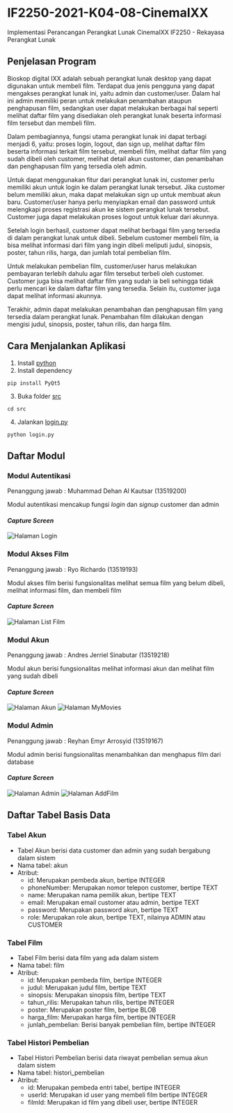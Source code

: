 # IF2250-2021-K04-08-CinemaIXX

Implementasi Perancangan Perangkat Lunak CinemaIXX
IF2250 - Rekayasa Perangkat Lunak

## Penjelasan Program
Bioskop digital IXX adalah sebuah perangkat lunak desktop yang dapat digunakan  untuk membeli film. Terdapat dua jenis pengguna yang dapat mengakses perangkat lunak ini, yaitu admin dan customer/user. Dalam hal ini admin memiliki peran untuk melakukan penambahan ataupun penghapusan film, sedangkan user dapat melakukan berbagai hal seperti melihat daftar film yang disediakan oleh perangkat lunak beserta informasi film tersebut dan membeli film.

Dalam pembagiannya, fungsi utama perangkat lunak ini dapat terbagi menjadi 6, yaitu: proses login, logout, dan sign up, melihat daftar film beserta informasi terkait film tersebut, membeli film, melihat daftar film yang sudah dibeli oleh customer, melihat detail akun customer, dan penambahan dan penghapusan film yang tersedia oleh admin.

Untuk dapat menggunakan fitur dari perangkat lunak ini, customer perlu memiliki akun untuk login ke dalam perangkat lunak tersebut. Jika customer belum memiliki akun, maka dapat melakukan sign up untuk membuat akun baru. Customer/user hanya perlu menyiapkan email dan password untuk melengkapi proses registrasi akun ke sistem perangkat lunak tersebut. Customer juga dapat melakukan proses logout untuk keluar dari akunnya.

Setelah login berhasil, customer dapat melihat berbagai film yang tersedia di dalam perangkat lunak untuk dibeli. Sebelum customer membeli film, ia bisa melihat informasi dari film yang ingin dibeli meliputi judul, sinopsis, poster, tahun rilis, harga, dan jumlah total pembelian film.

Untuk melakukan pembelian film, customer/user harus melakukan pembayaran terlebih dahulu agar film tersebut terbeli oleh customer. Customer juga bisa melihat daftar film yang sudah ia beli sehingga tidak perlu mencari ke dalam daftar film yang tersedia. Selain itu, customer juga dapat melihat informasi akunnya.

Terakhir, admin dapat melakukan penambahan dan penghapusan film yang tersedia dalam perangkat lunak. Penambahan film dilakukan dengan mengisi judul, sinopsis, poster, tahun rilis, dan harga film.

## Cara Menjalankan Aplikasi
1. Install [python](https://www.python.org/downloads/)
2. Install dependency
```
pip install PyQt5
```
3. Buka folder [src](./src)
```
cd src
```
4. Jalankan [login.py](./src/login.py)
```
python login.py
```
## Daftar Modul
### Modul Autentikasi
Penanggung jawab : Muhammad Dehan Al Kautsar (13519200)

Modul autentikasi mencakup fungsi *login* dan *signup* customer dan admin

#### *Capture Screen*
![Halaman Login](./doc/loginPage.PNG)

### Modul Akses Film
Penanggung jawab : Ryo Richardo (13519193)

Modul akses film berisi fungsionalitas melihat semua film yang belum dibeli, melihat informasi film, dan membeli film

#### *Capture Screen*
![Halaman List Film](./doc/listFilmPage.PNG)

### Modul Akun
Penanggung jawab : Andres Jerriel Sinabutar (13519218)

Modul akun berisi fungsionalitas melihat informasi akun dan melihat film yang sudah dibeli

#### *Capture Screen*
![Halaman Akun](./doc/accountPage.PNG)
![Halaman MyMovies](./doc/myMoviesPage.PNG)

### Modul Admin
Penanggung jawab : Reyhan Emyr Arrosyid (13519167)

Modul admin berisi fungsionalitas menambahkan dan menghapus film dari database

#### *Capture Screen*
![Halaman Admin](./doc/adminPage.PNG)
![Halaman AddFilm](./doc/addFilmPage.PNG)

## Daftar Tabel Basis Data
### Tabel Akun
- Tabel Akun berisi data customer dan admin yang sudah bergabung dalam sistem
- Nama tabel: akun
- Atribut:
    - id: Merupakan pembeda akun, bertipe INTEGER
    - phoneNumber: Merupakan nomor telepon customer, bertipe TEXT
    - name: Merupakan nama pemilik akun, bertipe TEXT
    - email: Merupakan email customer atau admin, bertipe TEXT
    - password: Merupakan password akun, bertipe TEXT
    - role: Merupakan role akun, bertipe TEXT, nilainya ADMIN atau CUSTOMER

### Tabel Film
- Tabel Film berisi data film yang ada dalam sistem
- Nama tabel: film
- Atribut:
    - id: Merupakan pembeda film, bertipe INTEGER
    - judul: Merupakan judul film, bertipe TEXT
    - sinopsis: Merupakan sinopsis film, bertipe TEXT
    - tahun_rilis: Merupakan tahun rilis, bertipe INTEGER
    - poster: Merupakan poster film, bertipe BLOB
    - harga_film: Merupakan harga film, bertipe INTEGER
    - junlah_pembelian: Berisi banyak pembelian film, bertipe INTEGER

### Tabel Histori Pembelian
- Tabel Histori Pembelian berisi data riwayat pembelian semua akun dalam sistem
- Nama tabel: histori_pembelian
- Atribut:
    - id: Merupakan pembeda entri tabel, bertipe INTEGER
    - userId: Merupakan id user yang membeli film bertipe INTEGER
    - filmId: Merupakan id film yang dibeli user, bertipe INTEGER
